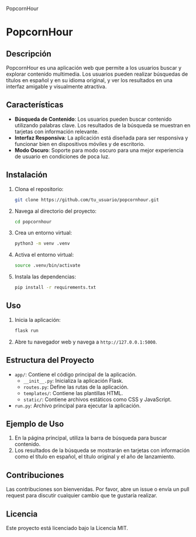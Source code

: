 PopcornHour

# PopcornHour

## Descripción

PopcornHour es una aplicación web que permite a los usuarios buscar y explorar contenido multimedia. Los usuarios pueden realizar búsquedas de títulos en español y en su idioma original, y ver los resultados en una interfaz amigable y visualmente atractiva.

## Características

- **Búsqueda de Contenido**: Los usuarios pueden buscar contenido utilizando palabras clave. Los resultados de la búsqueda se muestran en tarjetas con información relevante.
- **Interfaz Responsiva**: La aplicación está diseñada para ser responsiva y funcionar bien en dispositivos móviles y de escritorio.
- **Modo Oscuro**: Soporte para modo oscuro para una mejor experiencia de usuario en condiciones de poca luz.

## Instalación

1. Clona el repositorio:
    ```bash
    git clone https://github.com/tu_usuario/popcornhour.git
    ```
2. Navega al directorio del proyecto:
    ```bash
    cd popcornhour
    ```
3. Crea un entorno virtual:
    ```bash
    python3 -m venv .venv
    ```
4. Activa el entorno virtual:
    ```bash
    source .venv/bin/activate
    ```
5. Instala las dependencias:
    ```bash
    pip install -r requirements.txt
    ```

## Uso

1. Inicia la aplicación:
    ```bash
    flask run
    ```
2. Abre tu navegador web y navega a `http://127.0.0.1:5000`.

## Estructura del Proyecto

- `app/`: Contiene el código principal de la aplicación.
  - `__init__.py`: Inicializa la aplicación Flask.
  - `routes.py`: Define las rutas de la aplicación.
  - `templates/`: Contiene las plantillas HTML.
  - `static/`: Contiene archivos estáticos como CSS y JavaScript.
- `run.py`: Archivo principal para ejecutar la aplicación.

## Ejemplo de Uso

1. En la página principal, utiliza la barra de búsqueda para buscar contenido.
2. Los resultados de la búsqueda se mostrarán en tarjetas con información como el título en español, el título original y el año de lanzamiento.

## Contribuciones

Las contribuciones son bienvenidas. Por favor, abre un issue o envía un pull request para discutir cualquier cambio que te gustaría realizar.

## Licencia

Este proyecto está licenciado bajo la Licencia MIT.
